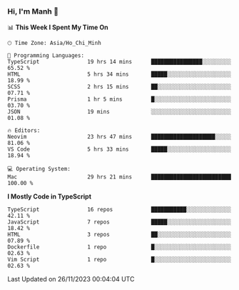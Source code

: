 ### Hi, I'm Manh 👋

<!--START_SECTION:waka-->
📊 **This Week I Spent My Time On** 

```text
🕑︎ Time Zone: Asia/Ho_Chi_Minh

💬 Programming Languages: 
TypeScript               19 hrs 14 mins      ████████████████░░░░░░░░░   65.52 % 
HTML                     5 hrs 34 mins       █████░░░░░░░░░░░░░░░░░░░░   18.99 % 
SCSS                     2 hrs 15 mins       ██░░░░░░░░░░░░░░░░░░░░░░░   07.71 % 
Prisma                   1 hr 5 mins         █░░░░░░░░░░░░░░░░░░░░░░░░   03.70 % 
JSON                     19 mins             ░░░░░░░░░░░░░░░░░░░░░░░░░   01.08 % 

🔥 Editors: 
Neovim                   23 hrs 47 mins      ████████████████████░░░░░   81.06 % 
VS Code                  5 hrs 33 mins       █████░░░░░░░░░░░░░░░░░░░░   18.94 % 

💻 Operating System: 
Mac                      29 hrs 21 mins      █████████████████████████   100.00 % 
```

**I Mostly Code in TypeScript** 

```text
TypeScript               16 repos            ███████████░░░░░░░░░░░░░░   42.11 % 
JavaScript               7 repos             █████░░░░░░░░░░░░░░░░░░░░   18.42 % 
HTML                     3 repos             ██░░░░░░░░░░░░░░░░░░░░░░░   07.89 % 
Dockerfile               1 repo              █░░░░░░░░░░░░░░░░░░░░░░░░   02.63 % 
Vim Script               1 repo              █░░░░░░░░░░░░░░░░░░░░░░░░   02.63 % 
```




 Last Updated on 26/11/2023 00:04:04 UTC
<!--END_SECTION:waka-->
